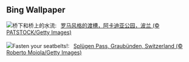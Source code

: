 ## Bing Wallpaper
![](https://www.bing.com/th?id=OHR.ArkadiaPark_ZH-CN9501056317_UHD.jpg&w=1000)桥下和桥上的水流:&nbsp;&ensp;[罗马风格的渡槽，阿卡迪亚公园，波兰 (© PATSTOCK/Getty Images)](https://www.bing.com/th?id=OHR.ArkadiaPark_ZH-CN9501056317_UHD.jpg)
<br><br/>
![](https://www.bing.com/th?id=OHR.SplugenPass_EN-US5807017383_UHD.jpg&w=1000)Fasten your seatbelts!:&nbsp;&ensp;[Splügen Pass, Graubünden, Switzerland (© Roberto Moiola/Getty Images)](https://www.bing.com/th?id=OHR.SplugenPass_EN-US5807017383_UHD.jpg)
<br><br/>
